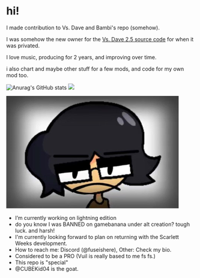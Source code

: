 # hi!

I made contribution to Vs. Dave and Bambi's repo (somehow).

I was somehow the new owner for the [Vs. Dave 2.5 source code](https://github.com/fuseishere813/vsdave) for when it was privated.

I love music, producing for 2 years, and improving over time.

i also chart and maybe other stuff for a few mods, and code for my own mod too.

![Anurag's GitHub stats](https://github-readme-stats.vercel.app/api?username=FuseIsHere813&show_icons=true&theme=dark)
![](https://github-readme-stats.vercel.app/api/top-langs/?username=FuseIsHere813&layout=compact&show_icons=true&theme=dark)

![HAHAHA!](shred.PNG)

- I’m currently working on lightning edition
- do you know I was BANNED on gamebanana under alt creation? tough luck. and harsh!
- I'm currently looking forward to plan on returning with the Scarlett Weeks development.
- How to reach me: Discord (@fuseishere), Other: Check my bio.
- Considered to be a PRO (Vuil is really based to me fs fs.)
- This repo is "special"
- @CUBEKid04 is the goat.
